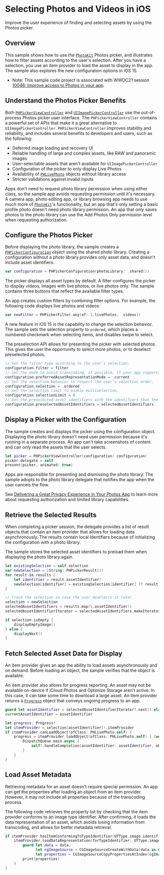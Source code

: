 # Selecting Photos and Videos in iOS
Improve the user experience of finding and selecting assets by using the Photos picker.


## Overview
This sample shows how to use the [`PhotoKit`][10] Photos picker, and illustrates how to filter assets according to the user's selection. After you have a selection, you use an item provider to load the asset to display in the app. The sample also explores the new configuration options in iOS 15. 

- Note: This sample code project is associated with WWDC21 session [10046: Improve access to Photos in your app](https://developer.apple.com/videos/play/wwdc2021/10046/).

## Understand the Photos Picker Benefits 
Both [`PHPickerViewController`][7] and [`UIImagePickerController`][8] use the out-of-process Photos picker user interface. The `PHPickerViewController` contains a powerful set of APIs that make it a great alternative to `UIImagePickerController`. `PHPickerViewController` improves stability and reliability, and includes several benefits to developers and users, such as the following:

- Deferred image loading and recovery UI
- Reliable handling of large and complex assets, like RAW and panoramic images
- User-selectable assets that aren't available for `UIImagePickerController`
- Configuration of the picker to only display Live Photos
- Availability of [`PHLivePhoto`][9] objects without library access
- Stricter validations against invalid inputs

Apps don't need to request photo library permission when using either class, so the sample app avoids requesting permission until it's necessary. A camera app, photo editing app, or library browsing app needs to use much more of [`PhotoKit`][10]'s functionality, but an app that's only setting a basic profile photo doesn't need photo library permission. An app that only saves photos to the photo library can use the Add Photos Only permission level when requesting authorization.

## Configure the Photos Picker
Before displaying the photo library, the sample creates a [`PHPickerConfiguration`][11] object using the shared photo library. Creating a configuration without a photo library provides only asset data, and doesn't include asset identifiers.

``` swift
var configuration = PHPickerConfiguration(photoLibrary: .shared())
```

The picker displays all asset types by default. A filter configures the picker to display videos, images with live photos, or live photos only. The sample contains three buttons that reflect the available filter types. 

An app creates custom filters by combining filter options. For example, the following code displays live photos and videos:

```swift
var newFilter = PHPickerFilter.any(of: [.livePhotos, .videos])
```

A new feature in iOS 15 is the capability to change the selection behavior. The sample sets the selection property to `ordered`, which places a numbered checkmark when selecting items, and disables swipe to select. 

The preselection API allows for presenting the picker with selected photos. This gives the user the opportunity to select more photos, or to deselect preselected photos.

``` swift
// Set the filter type according to the user’s selection.
configuration.filter = filter
// Set the mode to avoid transcoding, if possible, if your app supports arbitrary image/video encodings.
configuration.preferredAssetRepresentationMode = .current
// Set the selection behavior to respect the user’s selection order.
configuration.selection = .ordered
// Set the selection limit to enable multiselection.
configuration.selectionLimit = 0
// Set the preselected asset identifiers with the identifiers that the app tracks.
configuration.preselectedAssetIdentifiers = selectedAssetIdentifiers
```

## Display a Picker with the Configuration
The sample creates and displays the picker using the configuration object. Displaying the photo library doesn't need user permission because it's running in a separate process. An app can't take screenshots of content and can only read the assets that the user selects. 

``` swift
let picker = PHPickerViewController(configuration: configuration)
picker.delegate = self
present(picker, animated: true)
```

Apps are responsible for presenting and dismissing the photo library. The sample adopts to the photo library delegate that notifies the app when the user cancels the flow. 

See [Delivering a Great Privacy Experience in Your Photos App][1] to learn more about requesting authorization and limited library capabilities.


## Retrieve the Selected Results
When completing a picker session, the delegate provides a list of result objects that contain an item provider that allows for loading data asynchronously. The results contain local identifiers because of initializing the configuration with a photo library.

The sample stores the selected asset identifiers to preload them when displaying the photo library again.

``` swift
let existingSelection = self.selection
var newSelection = [String: PHPickerResult]()
for result in results {
    let identifier = result.assetIdentifier!
    newSelection[identifier] = existingSelection[identifier] ?? result
}

// Track the selection in case the user deselects it later.
selection = newSelection
selectedAssetIdentifiers = results.map(\.assetIdentifier!)
selectedAssetIdentifierIterator = selectedAssetIdentifiers.makeIterator()

if selection.isEmpty {
    displayEmptyImage()
} else {
    displayNext()
}
```


## Fetch Selected Asset Data for Display
An item provider gives an app the ability to load assets asynchronously and on demand. Before loading an object, the sample verifies that the object is available.

An item provider also allows for progress reporting. An asset may not be available on-device if iCloud Photos and Optimize Storage aren't active. In this case, it can take some time to download a large asset. An item provider returns a [`Progress`][12] object that conveys ongoing progress to an app.

``` swift
guard let assetIdentifier = selectedAssetIdentifierIterator?.next() else { return }
currentAssetIdentifier = assetIdentifier

let progress: Progress?
let itemProvider = selection[assetIdentifier]!.itemProvider
if itemProvider.canLoadObject(ofClass: PHLivePhoto.self) {
    progress = itemProvider.loadObject(ofClass: PHLivePhoto.self) { [weak self] livePhoto, error in
        DispatchQueue.main.async {
            self?.handleCompletion(assetIdentifier: assetIdentifier, object: livePhoto, error: error)
        }
    }
}
```


## Load Asset Metadata
Retrieving metadata for an asset doesn't require special permission. An app can get the properties after loading an object from an item provider. However, it may not include all properties because of the transcoding process. 

The following code retrieves the property list by checking that the item provider conforms to an image type identifier. After confirming, it loads the data representation of an asset, which avoids losing information from transcoding, and allows for better metadata retrieval.


```swift
if itemProvider.hasItemConformingToTypeIdentifier(UTType.image.identifier) {
    itemProvider.loadDataRepresentation(forTypeIdentifier: UTType.image.identifier) { data, error in
        guard let data = data,
              let cgImageSource = CGImageSourceCreateWithData(data as CFData, nil),
              let properties = CGImageSourceCopyPropertiesAtIndex(cgImageSource, 0, nil) else { return }
        print(properties)
    }
}
```

[1]: https://developer.apple.com/documentation/photokit/delivering-an-enhanced-privacy-experience-in-your-photos-app
[7]: https://developer.apple.com/documentation/photosui/phpickerviewcontroller
[8]: https://developer.apple.com/documentation/uikit/uiimagepickercontroller
[9]: https://developer.apple.com/documentation/photos/phlivephoto
[10]: https://developer.apple.com/documentation/photokit
[11]: https://developer.apple.com/documentation/photosui/phpickerconfiguration-swift.struct
[12]: https://developer.apple.com/documentation/foundation/progress
